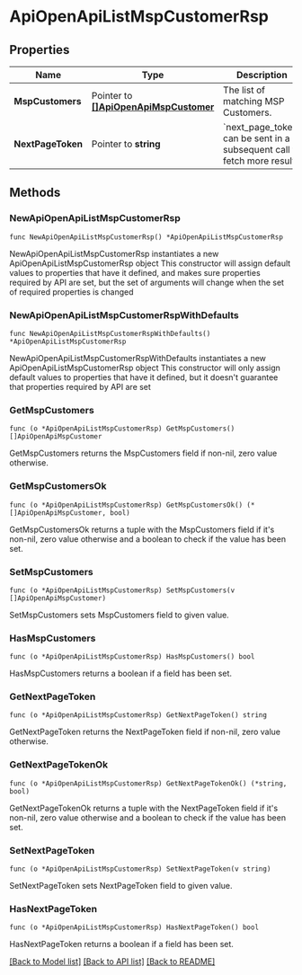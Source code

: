 # ApiOpenApiListMspCustomerRsp

## Properties

Name | Type | Description | Notes
------------ | ------------- | ------------- | -------------
**MspCustomers** | Pointer to [**[]ApiOpenApiMspCustomer**](ApiOpenApiMspCustomer.md) | The list of matching MSP Customers. | [optional] 
**NextPageToken** | Pointer to **string** | &#x60;next_page_token&#x60; can be sent in a subsequent call to fetch more results | [optional] 

## Methods

### NewApiOpenApiListMspCustomerRsp

`func NewApiOpenApiListMspCustomerRsp() *ApiOpenApiListMspCustomerRsp`

NewApiOpenApiListMspCustomerRsp instantiates a new ApiOpenApiListMspCustomerRsp object
This constructor will assign default values to properties that have it defined,
and makes sure properties required by API are set, but the set of arguments
will change when the set of required properties is changed

### NewApiOpenApiListMspCustomerRspWithDefaults

`func NewApiOpenApiListMspCustomerRspWithDefaults() *ApiOpenApiListMspCustomerRsp`

NewApiOpenApiListMspCustomerRspWithDefaults instantiates a new ApiOpenApiListMspCustomerRsp object
This constructor will only assign default values to properties that have it defined,
but it doesn't guarantee that properties required by API are set

### GetMspCustomers

`func (o *ApiOpenApiListMspCustomerRsp) GetMspCustomers() []ApiOpenApiMspCustomer`

GetMspCustomers returns the MspCustomers field if non-nil, zero value otherwise.

### GetMspCustomersOk

`func (o *ApiOpenApiListMspCustomerRsp) GetMspCustomersOk() (*[]ApiOpenApiMspCustomer, bool)`

GetMspCustomersOk returns a tuple with the MspCustomers field if it's non-nil, zero value otherwise
and a boolean to check if the value has been set.

### SetMspCustomers

`func (o *ApiOpenApiListMspCustomerRsp) SetMspCustomers(v []ApiOpenApiMspCustomer)`

SetMspCustomers sets MspCustomers field to given value.

### HasMspCustomers

`func (o *ApiOpenApiListMspCustomerRsp) HasMspCustomers() bool`

HasMspCustomers returns a boolean if a field has been set.

### GetNextPageToken

`func (o *ApiOpenApiListMspCustomerRsp) GetNextPageToken() string`

GetNextPageToken returns the NextPageToken field if non-nil, zero value otherwise.

### GetNextPageTokenOk

`func (o *ApiOpenApiListMspCustomerRsp) GetNextPageTokenOk() (*string, bool)`

GetNextPageTokenOk returns a tuple with the NextPageToken field if it's non-nil, zero value otherwise
and a boolean to check if the value has been set.

### SetNextPageToken

`func (o *ApiOpenApiListMspCustomerRsp) SetNextPageToken(v string)`

SetNextPageToken sets NextPageToken field to given value.

### HasNextPageToken

`func (o *ApiOpenApiListMspCustomerRsp) HasNextPageToken() bool`

HasNextPageToken returns a boolean if a field has been set.


[[Back to Model list]](../README.md#documentation-for-models) [[Back to API list]](../README.md#documentation-for-api-endpoints) [[Back to README]](../README.md)


